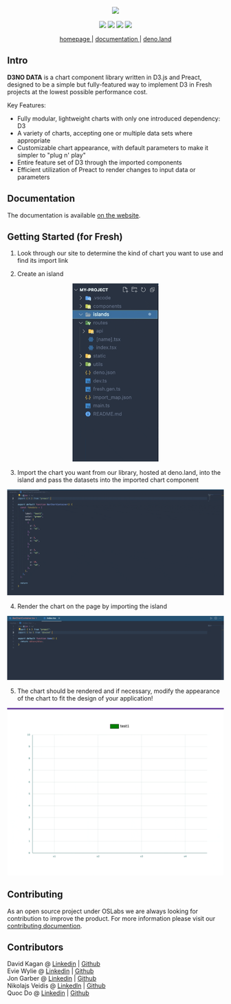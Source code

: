 <p align="center" id="top"><img src="https://user-images.githubusercontent.com/103704106/186263018-98f1f8d8-97e2-472e-8abc-0c4a8b15ad32.svg"></img></p>



<div align="center">
  <a name="stars"><img src="https://img.shields.io/github/stars/oslabs-beta/d3no-data?style=for-the-badge"></a>
  <a name="forks"><img src="https://img.shields.io/github/forks/oslabs-beta/d3no-data?logoColor=green&style=for-the-badge"></a>
  <a name="contributions"><img src="https://img.shields.io/github/contributors/oslabs-beta/d3no-data?logoColor=green&style=for-the-badge"></a>
  <a name="license"><img src="https://img.shields.io/github/license/oslabs-beta/d3no-data?style=for-the-badge"></a>
</div>

<p align="center">
  <a href="https://d3nodata.deno.dev/">
    homepage
  </a>
  |
  <a href="https://d3nodata.deno.dev/docs">
    documentation
  </a>
  |
  <a href="https://deno.land/x/d3nodata">
    deno.land
  </a>
</p>

## Intro

**D3NO DATA** is a chart component library written in D3.js and Preact, designed to be a simple but fully-featured way to implement D3 in Fresh projects at the lowest possible performance cost.

Key Features:
- Fully modular, lightweight charts with only one introduced dependency: D3
- A variety of charts, accepting one or multiple data sets where appropriate
- Customizable chart appearance, with default parameters to make it simpler to "plug n' play"
- Entire feature set of D3 through the imported components
- Efficient utilization of Preact to render changes to input data or parameters

## Documentation

The documentation is available [on the website](https://d3nodata.deno.dev/docs).

## Getting Started (for Fresh)

1) Look through our site to determine the kind of chart you want to use and find its import link

2) Create an island 

<p align="center">
  <img src="https://github.com/oslabs-beta/d3no-data/blob/main/gifs/1.create-island.gif" width="200px" margin="auto"/>
</p>

3) Import the chart you want from our library, hosted at deno.land, into the island and pass the datasets into the imported chart component

<p align="center">
  <img src="https://github.com/oslabs-beta/d3no-data/blob/temp_documentation/gifs/2.import-chart.gif" width="700px"/>
</p>

4) Render the chart on the page by importing the island

<p align="center">
  <img src="https://github.com/oslabs-beta/d3no-data/blob/main/gifs/3.import-island.gif" width="700px"/>
</p>

5) The chart should be rendered and if necessary, modify the appearance of the chart to fit the design of your application!

<p align="center">
  <img src="https://github.com/oslabs-beta/d3no-data/blob/main/gifs/4.chart-rendered.gif" width="700px"/>
</p>

## Contributing
As an open source project under OSLabs we are always looking for contribution to improve the product. For more information please visit our [contributing documention](https://github.com/oslabs-beta/d3no-data/blob/main/CONTRIBUTING.md). 

## Contributors

David Kagan @ [Linkedin](https://www.linkedin.com/in/david-kagan07/) | [Github](https://github.com/DKagan07)
<br/>
Evie Wylie @ [Linkedin](https://www.linkedin.com/in/evie-wylie/) | [Github](https://github.com/aw1ld3v13)
<br/>
Jon Garber @ [Linkedin](https://www.linkedin.com/in/jonathon-garber-5647b0215/) | [Github](https://github.com/Jgarber2675)
<br/>
Nikolajs Veidis @ [LinkedIn](https://www.linkedin.com/in/nikolajsveidis/) | [Github](https://github.com/nikolajsvv)
<br/>
Quoc Do @ [Linkedin](https://www.linkedin.com/in/dlaquoc/) | [Github](https://github.com/swittuth)
